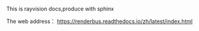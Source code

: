 This is rayvision docs,produce with sphinx

 The web address：  https://renderbus.readthedocs.io/zh/latest/index.html

​	

